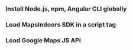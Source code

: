 ### Install Node.js, npm, Angular CLI globally

### Load MapsIndoors SDK in a script tag

### Load Google Maps JS API
